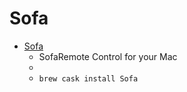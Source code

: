 # Sofa
- [Sofa](https://flavio.tordini.org/sofa/)
  -  SofaRemote Control for your Mac
  - 
  - `brew cask install Sofa`
